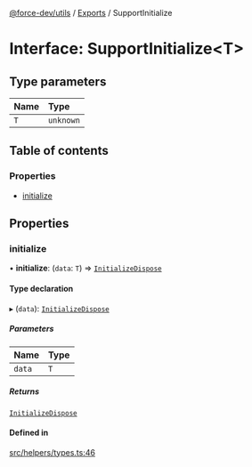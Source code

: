 [@force-dev/utils](../README.md) / [Exports](../modules.md) / SupportInitialize

# Interface: SupportInitialize<T\>

## Type parameters

| Name | Type |
| :------ | :------ |
| `T` | `unknown` |

## Table of contents

### Properties

- [initialize](SupportInitialize.md#initialize)

## Properties

### initialize

• **initialize**: (`data`: `T`) => [`InitializeDispose`](../modules.md#initializedispose)

#### Type declaration

▸ (`data`): [`InitializeDispose`](../modules.md#initializedispose)

##### Parameters

| Name | Type |
| :------ | :------ |
| `data` | `T` |

##### Returns

[`InitializeDispose`](../modules.md#initializedispose)

#### Defined in

[src/helpers/types.ts:46](https://github.com/epifanovmd/utils/blob/9c060fa/src/helpers/types.ts#L46)

